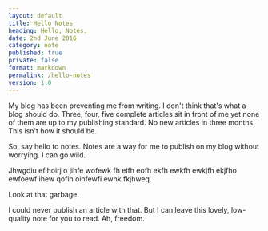 ```yaml
---
layout: default
title: Hello Notes
heading: Hello, Notes.
date: 2nd June 2016
category: note
published: true
private: false
format: markdown
permalink: /hello-notes
version: 1.0
---
```


My blog has been preventing me from writing. I don't think that's what a blog should do. Three, four, five complete articles sit in front of me yet none of them are up to my publishing standard. No new articles in three months. This isn't how it should be.

So, say hello to notes. Notes are a way for me to publish on my blog without worrying. I can go wild.

Jhwgdiu efihoirj o jihfe wofewk fh eifh eofh ekfh ewkfh ewkjfh ekjfho ewfoewf ihew qofih oihfewfi ewhk fkjhweq.

Look at that garbage.

I could never publish an article with that. But I can leave this lovely, low-quality note for you to read. Ah, freedom.